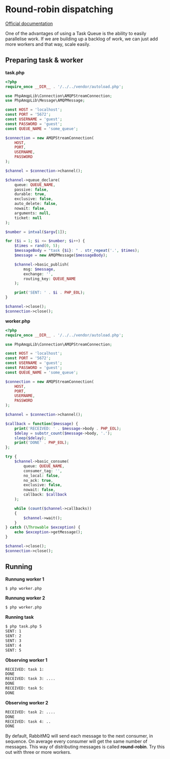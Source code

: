 # Round-robin dispatching

[Official documentation](https://www.rabbitmq.com/tutorials/tutorial-two-php#round-robin-dispatching)

One of the advantages of using a Task Queue is the ability to easily parallelise work. If we are building up a backlog of work, we can just add more workers and that way, scale easily.

## Preparing task & worker

**task.php**

```php
<?php
require_once __DIR__ . '/../../vendor/autoload.php';

use PhpAmqpLib\Connection\AMQPStreamConnection;
use PhpAmqpLib\Message\AMQPMessage;

const HOST = 'localhost';
const PORT = '5672';
const USERNAME = 'guest';
const PASSWORD = 'guest';
const QUEUE_NAME = 'some_queue';

$connection = new AMQPStreamConnection(
    HOST,
    PORT,
    USERNAME,
    PASSWORD
);

$channel = $connection->channel();

$channel->queue_declare(
    queue: QUEUE_NAME,
    passive: false,
    durable: true,
    exclusive: false,
    auto_delete: false,
    nowait: false,
    arguments: null,
    ticket: null
);

$number = intval($argv[1]);

for ($i = 1; $i <= $number; $i++) {
    $times = rand(0, 5);
    $messageBody = "task {$i}: " . str_repeat('.', $times);
    $message = new AMQPMessage($messageBody);

    $channel->basic_publish(
        msg: $message,
        exchange: '',
        routing_key: QUEUE_NAME
    );

    print('SENT: ' . $i . PHP_EOL);
}

$channel->close();
$connection->close();

```

**worker.php**

```php
<?php
require_once __DIR__ . '/../../vendor/autoload.php';

use PhpAmqpLib\Connection\AMQPStreamConnection;

const HOST = 'localhost';
const PORT = '5672';
const USERNAME = 'guest';
const PASSWORD = 'guest';
const QUEUE_NAME = 'some_queue';

$connection = new AMQPStreamConnection(
    HOST,
    PORT,
    USERNAME,
    PASSWORD
);

$channel = $connection->channel();

$callback = function($message) {
    print('RECEIVED: ' . $message->body . PHP_EOL);
    $delay = substr_count($message->body, '.');
    sleep($delay);
    print('DONE' . PHP_EOL);
};

try {
    $channel->basic_consume(
        queue: QUEUE_NAME,
        consumer_tag: '',
        no_local: false,
        no_ack: true,
        exclusive: false,
        nowait: false,
        callback: $callback
    );

    while (count($channel->callbacks))
    {
        $channel->wait();
    }
} catch (\Throwable $exception) {
    echo $exception->getMessage();
}

$channel->close();
$connection->close();

```

## Running

**Runnung worker 1**

```bash
$ php worker.php
```

**Runnung worker 2**

```bash
$ php worker.php
```

**Running task**

```bash
$ php task.php 5
SENT: 1
SENT: 2
SENT: 3
SENT: 4
SENT: 5
```

**Observing worker 1**

```bash
RECEIVED: task 1:
DONE
RECEIVED: task 3: ....
DONE
RECEIVED: task 5:
DONE
```

**Observing worker 2**

```bash
RECEIVED: task 2: ....
DONE
RECEIVED: task 4: ..
DONE
```

By default, RabbitMQ will send each message to the next consumer, in sequence. On average every consumer will get the same number of messages. This way of distributing messages is called **round-robin**. Try this out with three or more workers.
